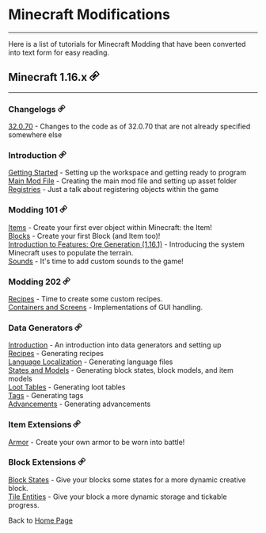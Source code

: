 # Minecraft Modifications
---

Here is a list of tutorials for Minecraft Modding that have been converted into text form for easy reading.

## <a name="minecraft-1-16-1"></a>Minecraft 1.16.x <a href="#minecraft-1-16-1"><img src="../../images/link.png" alt="Link" style="width:20px;height:20px;"></a>
---

### <a name="changelogs"></a>Changelogs <a href="#changelogs"><img src="../../images/link.png" alt="Link" style="width:15px;height:15px;"></a>

[32.0.70](./1.16.1/changelog/32070) - Changes to the code as of 32.0.70 that are not already specified somewhere else  

### <a name="introduction"></a>Introduction <a href="#introduction"><img src="../../images/link.png" alt="Link" style="width:15px;height:15px;"></a>

[Getting Started](./1.16.1/introduction/getting_started) - Setting up the workspace and getting ready to program  
[Main Mod File](./1.16.1/introduction/main_file) - Creating the main mod file and setting up asset folder  
[Registries](./1.16.1/introduction/registries) - Just a talk about registering objects within the game  

### <a name="modding-101"></a>Modding 101 <a href="#modding-101"><img src="../../images/link.png" alt="Link" style="width:15px;height:15px;"></a>

[Items](./1.16.1/basic/items) - Create your first ever object within Minecraft: the Item!  
[Blocks](./1.16.1/basic/blocks) - Create your first Block (and Item too)!  
[Introduction to Features: Ore Generation (1.16.1)](./1.16.1/basic/ore_gen) - Introducing the system Minecraft uses to populate the terrain.  
[Sounds](./1.16.1/basic/sounds) - It's time to add custom sounds to the game!  

### <a name="modding-202"></a>Modding 202 <a href="#modding-202"><img src="../../images/link.png" alt="Link" style="width:15px;height:15px;"></a>

[Recipes](./1.16.1/intermediate/recipes) - Time to create some custom recipes.  
[Containers and Screens](./1.16.1/intermediate/cas) - Implementations of GUI handling.  

### <a name="data-generators"></a>Data Generators <a href="#data-generators"><img src="../../images/link.png" alt="Link" style="width:15px;height:15px;"></a>

[Introduction](./1.16.1/datagen/introduction) - An introduction into data generators and setting up  
[Recipes](./1.16.1/datagen/recipes) - Generating recipes  
[Language Localization](./1.16.1/datagen/lang) - Generating language files  
[States and Models](./1.16.1/datagen/models) - Generating block states, block models, and item models  
[Loot Tables](./1.16.1/datagen/loot_tables) - Generating loot tables  
[Tags](./1.16.1/datagen/tags) - Generating tags  
[Advancements](./1.16.1/datagen/advancements) - Generating advancements  

### <a name="item-extensions"></a>Item Extensions <a href="#item-extensions"><img src="../../images/link.png" alt="Link" style="width:15px;height:15px;"></a>

[Armor](./1.16.1/items/armor) - Create your own armor to be worn into battle!  

### <a name="block-extensions"></a>Block Extensions <a href="#block-extensions"><img src="../../images/link.png" alt="Link" style="width:15px;height:15px;"></a>

[Block States](./1.16.1/blocks/blockstate) - Give your blocks some states for a more dynamic creative block.  
[Tile Entities](./1.16.1/blocks/tileentity) - Give your block a more dynamic storage and tickable progress.  

Back to [Home Page](../../index)